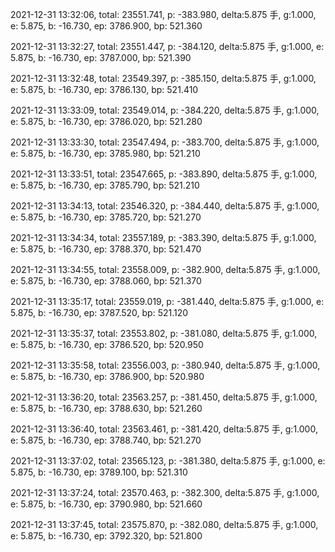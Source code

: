 2021-12-31 13:32:06, total: 23551.741, p: -383.980, delta:5.875 手, g:1.000, e: 5.875, b: -16.730, ep: 3786.900, bp: 521.360

2021-12-31 13:32:27, total: 23551.447, p: -384.120, delta:5.875 手, g:1.000, e: 5.875, b: -16.730, ep: 3787.000, bp: 521.390

2021-12-31 13:32:48, total: 23549.397, p: -385.150, delta:5.875 手, g:1.000, e: 5.875, b: -16.730, ep: 3786.130, bp: 521.410

2021-12-31 13:33:09, total: 23549.014, p: -384.220, delta:5.875 手, g:1.000, e: 5.875, b: -16.730, ep: 3786.020, bp: 521.280

2021-12-31 13:33:30, total: 23547.494, p: -383.700, delta:5.875 手, g:1.000, e: 5.875, b: -16.730, ep: 3785.980, bp: 521.210

2021-12-31 13:33:51, total: 23547.665, p: -383.890, delta:5.875 手, g:1.000, e: 5.875, b: -16.730, ep: 3785.790, bp: 521.210

2021-12-31 13:34:13, total: 23546.320, p: -384.440, delta:5.875 手, g:1.000, e: 5.875, b: -16.730, ep: 3785.720, bp: 521.270

2021-12-31 13:34:34, total: 23557.189, p: -383.390, delta:5.875 手, g:1.000, e: 5.875, b: -16.730, ep: 3788.370, bp: 521.470

2021-12-31 13:34:55, total: 23558.009, p: -382.900, delta:5.875 手, g:1.000, e: 5.875, b: -16.730, ep: 3788.060, bp: 521.370

2021-12-31 13:35:17, total: 23559.019, p: -381.440, delta:5.875 手, g:1.000, e: 5.875, b: -16.730, ep: 3787.520, bp: 521.120

2021-12-31 13:35:37, total: 23553.802, p: -381.080, delta:5.875 手, g:1.000, e: 5.875, b: -16.730, ep: 3786.520, bp: 520.950

2021-12-31 13:35:58, total: 23556.003, p: -380.940, delta:5.875 手, g:1.000, e: 5.875, b: -16.730, ep: 3786.900, bp: 520.980

2021-12-31 13:36:20, total: 23563.257, p: -381.450, delta:5.875 手, g:1.000, e: 5.875, b: -16.730, ep: 3788.630, bp: 521.260

2021-12-31 13:36:40, total: 23563.461, p: -381.420, delta:5.875 手, g:1.000, e: 5.875, b: -16.730, ep: 3788.740, bp: 521.270

2021-12-31 13:37:02, total: 23565.123, p: -381.380, delta:5.875 手, g:1.000, e: 5.875, b: -16.730, ep: 3789.100, bp: 521.310

2021-12-31 13:37:24, total: 23570.463, p: -382.300, delta:5.875 手, g:1.000, e: 5.875, b: -16.730, ep: 3790.980, bp: 521.660

2021-12-31 13:37:45, total: 23575.870, p: -382.080, delta:5.875 手, g:1.000, e: 5.875, b: -16.730, ep: 3792.320, bp: 521.800